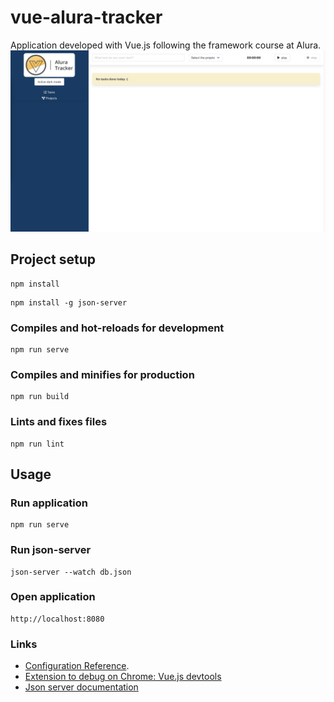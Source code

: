# vue-alura-tracker
Application developed with Vue.js following the framework course at Alura.
![Application page](./src/assets/application.png)

## Project setup
```
npm install
```
```
npm install -g json-server
```

### Compiles and hot-reloads for development
```
npm run serve
```

### Compiles and minifies for production
```
npm run build
```

### Lints and fixes files
```
npm run lint
```

## Usage

### Run application
```
npm run serve
```

### Run json-server
```
json-server --watch db.json
```

### Open application
```
http://localhost:8080
```

### Links
- [Configuration Reference](https://cli.vuejs.org/config/).
- [Extension to debug on Chrome: Vue.js devtools](https://chrome.google.com/webstore/detail/vuejs-devtools/nhdogjmejiglipccpnnnanhbledajbpd?hl=pt-BR)
- [Json server documentation](https://github.com/typicode/json-server)
